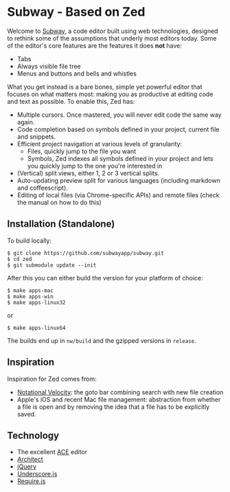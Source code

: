 Subway - Based on Zed
======

Welcome to [Subway](http://subwayapp.com), a code editor built using web technologies, designed to rethink some of the assumptions that underly most editors today. Some of the editor's core features are the features it does **not** have:

* Tabs
* Always visible file tree
* Menus and buttons and bells and whistles

What you get instead is a bare bones, simple yet powerful editor that focuses on what matters most: making you as productive at editing code and text as possible. To enable this, Zed has:

* Multiple cursors. Once mastered, you will never edit code the same way again.
* Code completion based on symbols defined in your project, current file and
  snippets.
* Efficient project navigation at various levels of granularity:
    * Files, quickly jump to the file you want
    * Symbols, Zed indexes all symbols defined in your project and lets you
      quickly jump to the one you're interested in
* (Vertical) split views, either 1, 2 or 3 vertical splits.
* Auto-updating preview split for various languages (including markdown and
  coffeescript).
* Editing of local files (via Chrome-specific APIs) and remote files (check the manual on how to do this)

Installation (Standalone)
-------------------------

To build locally:

    $ git clone https://github.com/subwayapp/subway.git
    $ cd zed
    $ git submodule update --init

After this you can either build the version for your platform of choice:

    $ make apps-mac
    $ make apps-win
    $ make apps-linux32

or

    $ make apps-linux64

The builds end up in `nw/build` and the gzipped versions in `release`.

Inspiration
-----------

Inspiration for Zed comes from:

* [Notational Velocity](http://notational.net): the goto bar combining search
  with new file creation
* Apple's iOS and recent Mac file management: abstraction from whether a file
  is open and by removing the idea that a file has to be explicitly saved.

Technology
----------

* The excellent [ACE](http://github.com/ajaxorg/ace) editor
* [Architect](https://github.com/c9/architect)
* [jQuery](http://jquery.com)
* [Underscore.js](http://underscorejs.org)
* [Require.js](http://requirejs.org)

